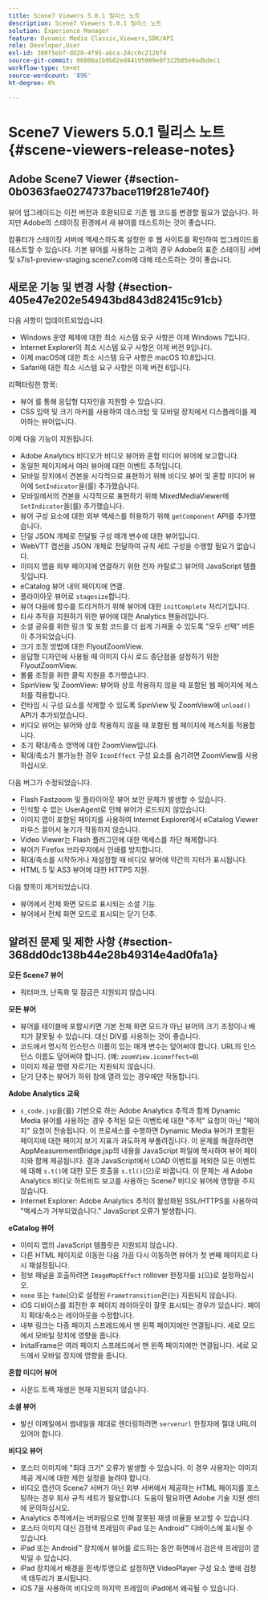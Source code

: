 ```yaml
---
title: Scene7 Viewers 5.0.1 릴리스 노트
description: Scene7 Viewers 5.0.1 릴리스 노트
solution: Experience Manager
feature: Dynamic Media Classic,Viewers,SDK/API
role: Developer,User
exl-id: 308f5ebf-dd28-4f95-abca-24cc6c212bf4
source-git-commit: 06806a1b9b02ed44195909e0f322b05e9adbdec1
workflow-type: tm+mt
source-wordcount: '896'
ht-degree: 0%

---
```


# Scene7 Viewers 5.0.1 릴리스 노트{#scene-viewers-release-notes}

## Adobe Scene7 Viewer {#section-0b0363fae0274737bace119f281e740f}

뷰어 업그레이드는 이전 버전과 호환되므로 기존 웹 코드를 변경할 필요가 없습니다. 하지만 Adobe의 스테이징 환경에서 새 뷰어를 테스트하는 것이 좋습니다.

컴퓨터가 스테이징 서버에 액세스하도록 설정한 후 웹 사이트를 확인하여 업그레이드를 테스트할 수 있습니다. 기본 뷰어를 사용하는 고객의 경우 Adobe의 표준 스테이징 서버 및 s7is1-preview-staging.scene7.com에 대해 테스트하는 것이 좋습니다.

## 새로운 기능 및 변경 사항 {#section-405e47e202e54943bd843d82415c91cb}

다음 사항이 업데이트되었습니다.

* Windows 운영 체제에 대한 최소 시스템 요구 사항은 이제 Windows 7입니다.
* Internet Explorer의 최소 시스템 요구 사항은 이제 버전 9입니다.
* 이제 macOS에 대한 최소 시스템 요구 사항은 macOS 10.8입니다.
* Safari에 대한 최소 시스템 요구 사항은 이제 버전 6입니다.

리팩터링한 항목:

* 뷰어 를 통해 응답형 디자인을 지원할 수 있습니다.
* CSS 입력 및 크기 마커를 사용하여 데스크탑 및 모바일 장치에서 디스플레이를 제어하는 뷰어입니다.

이제 다음 기능이 지원됩니다.

* Adobe Analytics 비디오가 비디오 뷰어와 혼합 미디어 뷰어에 보고합니다.
* 동일한 페이지에서 여러 뷰어에 대한 이벤트 추적입니다.
* 모바일 장치에서 견본을 시각적으로 표현하기 위해 비디오 뷰어 및 혼합 미디어 뷰어에 `SetIndicator`을(를) 추가했습니다.
* 모바일에서의 견본을 시각적으로 표현하기 위해 MixedMediaViewer에 `SetIndicator`을(를) 추가했습니다.
* 뷰어 구성 요소에 대한 외부 액세스를 허용하기 위해 `getComponent` API를 추가했습니다.
* 단일 JSON 개체로 전달될 구성 매개 변수에 대한 뷰어입니다.
* WebVTT 캡션을 JSON 개체로 전달하여 규칙 세트 구성을 수행할 필요가 없습니다.
* 이미지 맵을 외부 페이지에 연결하기 위한 전자 카탈로그 뷰어의 JavaScript 템플릿입니다.
* eCatalog 뷰어 내의 페이지에 연결.
* 플라이아웃 뷰어로 `stagesize`합니다.
* 뷰어 다음에 함수를 트리거하기 위해 뷰어에 대한 `initComplete` 처리기입니다.
* 타사 추적을 지원하기 위한 뷰어에 대한 Analytics 핸들러입니다.
* 소셜 공유를 위한 링크 및 포함 코드를 더 쉽게 가져올 수 있도록 &quot;모두 선택&quot; 버튼이 추가되었습니다.
* 크기 조정 방법에 대한 FlyoutZoomView.
* 응답형 디자인에 사용될 때 이미지 다시 로드 중단점을 설정하기 위한 FlyoutZoomView.
* 볼륨 조정을 위한 클릭 지원을 추가했습니다.
* SpinView 및 ZoomView: 뷰어와 상호 작용하지 않을 때 포함된 웹 페이지에 제스처를 적용합니다.
* 런타임 시 구성 요소를 삭제할 수 있도록 SpinView 및 ZoomView에 `unload()` API가 추가되었습니다.
* 비디오 뷰어는 뷰어와 상호 작용하지 않을 때 포함된 웹 페이지에 제스처를 적용합니다.
* 초기 확대/축소 영역에 대한 ZoomView입니다.
* 확대/축소가 불가능한 경우 `IconEffect` 구성 요소를 숨기려면 ZoomView를 사용하십시오.

다음 버그가 수정되었습니다.

* Flash Fastzoom 및 플라이아웃 뷰어 보안 문제가 발생할 수 있습니다.
* 인식할 수 없는 UserAgent로 인해 뷰어가 로드되지 않았습니다.
* 이미지 맵이 포함된 페이지를 사용하여 Internet Explorer에서 eCatalog Viewer 마우스 끌어서 놓기가 작동하지 않습니다.
* Video Viewer는 Flash 플러그인에 대한 액세스를 차단 해제합니다.
* 뷰어가 Firefox 브라우저에서 인쇄를 방지합니다.
* 확대/축소를 시작하거나 재설정할 때 비디오 뷰어에 약간의 지터가 표시됩니다.
* HTML 5 및 AS3 뷰어에 대한 HTTPS 지원.

다음 항목이 제거되었습니다.

* 뷰어에서 전체 화면 모드로 표시되는 소셜 기능.
* 뷰어에서 전체 화면 모드로 표시되는 닫기 단추.

## 알려진 문제 및 제한 사항 {#section-368dd0dc138b44e28b49314e4ad0fa1a}

**모든 Scene7 뷰어**

* 워터마크, 난독화 및 잠금은 지원되지 않습니다.

**모든 뷰어**

* 뷰어를 테이블에 포함시키면 기본 전체 화면 모드가 아닌 뷰어의 크기 조정이나 배치가 잘못될 수 있습니다. 대신 DIV를 사용하는 것이 좋습니다.
* 코드에서 명시적 인스턴스 이름이 있는 매개 변수는 덮어써야 합니다. URL의 인스턴스 이름도 덮어써야 합니다. (예: `zoomView.iconeffect=0`)
* 이미지 제공 명령 자르기는 지원되지 않습니다.
* 닫기 단추는 뷰어가 하위 창에 열려 있는 경우에만 작동합니다.

**Adobe Analytics 교육**

* `s_code.jsp`을(를) 기반으로 하는 Adobe Analytics 추적과 함께 Dynamic Media 뷰어를 사용하는 경우 추적된 모든 이벤트에 대한 &quot;추적&quot; 요청이 아닌 &quot;페이지&quot; 요청이 전송됩니다. 이 프로세스를 수행하면 Dynamic Media 뷰어가 포함된 페이지에 대한 페이지 보기 지표가 과도하게 부풀려집니다. 이 문제를 해결하려면 AppMeasurementBridge.jsp의 내용을 JavaScript 파일에 복사하여 뷰어 페이지와 함께 제공됩니다. 결과 JavaScript에서 LOAD 이벤트를 제외한 모든 이벤트에 대해 `s.t()`에 대한 모든 호출을 `s.tl()`(으)로 바꿉니다. 이 문제는 새 Adobe Analytics 비디오 하트비트 보고를 사용하는 Scene7 비디오 뷰어에 영향을 주지 않습니다.
* Internet Explorer: Adobe Analytics 추적이 활성화된 SSL/HTTPS를 사용하여 &quot;액세스가 거부되었습니다.&quot; JavaScript 오류가 발생합니다.

**eCatalog 뷰어**

* 이미지 맵의 JavaScript 템플릿은 지원되지 않습니다.
* 다른 HTML 페이지로 이동한 다음 가끔 다시 이동하면 뷰어가 첫 번째 페이지로 다시 재설정됩니다.
* 정보 패널을 호출하려면 `ImageMapEffect` rollover 한정자를 `1`(으)로 설정하십시오.
* `none` 또는 `fade`(으)로 설정된 `Frametransition`은(는) 지원되지 않습니다.
* iOS 디바이스를 회전한 후 페이지 레이아웃이 잘못 표시되는 경우가 있습니다. 페이지 확대/축소는 레이아웃을 수정합니다.
* 내부 링크는 다중 페이지 스프레드에서 맨 왼쪽 페이지에만 연결됩니다. 세로 모드에서 모바일 장치에 영향을 줍니다.
* InitalFrame은 여러 페이지 스프레드에서 맨 왼쪽 페이지에만 연결됩니다. 세로 모드에서 모바일 장치에 영향을 줍니다.

**혼합 미디어 뷰어**

* 사운드 트랙 재생은 현재 지원되지 않습니다.

**소셜 뷰어**

* 발신 이메일에서 썸네일을 제대로 렌더링하려면 `serverurl` 한정자에 절대 URL이 있어야 합니다.

**비디오 뷰어**

* 포스터 이미지에 &quot;최대 크기&quot; 오류가 발생할 수 있습니다. 이 경우 사용자는 이미지 제공 게시에 대한 제한 설정을 늘려야 합니다.
* 비디오 캡션이 Scene7 서버가 아닌 외부 서버에서 제공하는 HTML 페이지를 호스팅하는 경우 회사 규칙 세트가 필요합니다. 도움이 필요하면 Adobe 기술 지원 센터에 문의하십시오.
* Analytics 추적에서는 버퍼링으로 인해 잘못된 재생 비율을 보고할 수 있습니다.
* 포스터 이미지 대신 검정색 프레임이 iPad 또는 Android™ 디바이스에 표시될 수 있습니다.
* iPad 또는 Android™ 장치에서 뷰어를 로드하는 동안 화면에서 검은색 프레임이 깜박일 수 있습니다.
* iPad 장치에서 배경을 흰색/투명으로 설정하면 VideoPlayer 구성 요소 옆에 검정색 테두리가 표시됩니다.
* iOS 7을 사용하여 비디오의 마지막 프레임이 iPad에서 왜곡될 수 있습니다.

